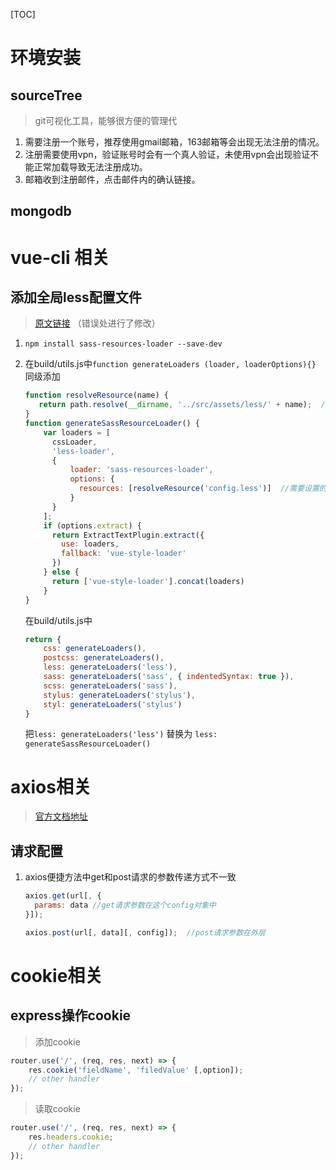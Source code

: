 [TOC]

# 环境安装

## sourceTree

> git可视化工具，能够很方便的管理代

1. 需要注册一个账号，推荐使用gmail邮箱，163邮箱等会出现无法注册的情况。
2. 注册需要使用vpn，验证账号时会有一个真人验证，未使用vpn会出现验证不能正常加载导致无法注册成功。
3. 邮箱收到注册邮件，点击邮件内的确认链接。

## mongodb 



# vue-cli 相关

## 添加全局less配置文件  

> [原文链接](https://blog.csdn.net/u014292161/article/details/79193381) （错误处进行了修改）

1. ``npm install sass-resources-loader --save-dev``

2. 在build/utils.js中``function generateLoaders (loader, loaderOptions){}  `` 同级添加

   ``````javascript
   function resolveResource(name) {  
      return path.resolve(__dirname, '../src/assets/less/' + name);  //config.less的文件夹位置
   }  
   function generateSassResourceLoader() {  
       var loaders = [  
         cssLoader,   
         'less-loader',  
         {  
             loader: 'sass-resources-loader',  
             options: {  
               resources: [resolveResource('config.less')]  //需要设置的全局less文件
             }  
         }  
       ];  
       if (options.extract) {  
         return ExtractTextPlugin.extract({  
           use: loaders,  
           fallback: 'vue-style-loader'  
         })  
       } else {  
         return ['vue-style-loader'].concat(loaders)  
       }  
   } 
   ``````

   在build/utils.js中

   ``````javascript
   return {  
       css: generateLoaders(),  
       postcss: generateLoaders(),  
       less: generateLoaders('less'),  
       sass: generateLoaders('sass', { indentedSyntax: true }),  
       scss: generateLoaders('sass'),  
       stylus: generateLoaders('stylus'),  
       styl: generateLoaders('stylus') 
   }
   ``````

   把``less: generateLoaders('less')`` 替换为 ``less: generateSassResourceLoader()``

# axios相关

> [官方文档地址](https://www.npmjs.com/package/axios)

## 请求配置

1. axios便捷方法中get和post请求的参数传递方式不一致

   ``````javascript
   axios.get(url[, {
     params: data //get请求参数在这个config对象中
   }]);

   axios.post(url[, data][, config]);  //post请求参数在外层
   ``````

# cookie相关

## express操作cookie

> 添加cookie

````javascript
router.use('/', (req, res, next) => {
	res.cookie('fieldName', 'filedValue' [,option]);
  	// other handler
});
````

> 读取cookie

````javascript
router.use('/', (req, res, next) => {
	res.headers.cookie;
  	// other handler
});
````

